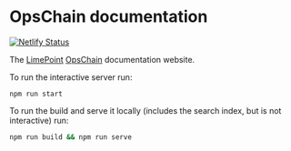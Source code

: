 # OpsChain documentation

[![Netlify Status](https://api.netlify.com/api/v1/badges/5111c581-0012-4e5a-9992-5d86fc6b17b4/deploy-status)](https://app.netlify.com/sites/opschaindocs/deploys)

The [LimePoint](https://www.limepoint.com/) [OpsChain](https://opschain.io/) documentation website.

To run the interactive server run:

```shell
npm run start
```

To run the build and serve it locally (includes the search index, but is not interactive) run:

```bash
npm run build && npm run serve
```

